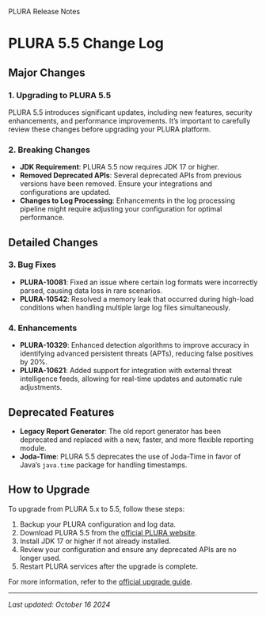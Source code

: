 PLURA Release Notes

# PLURA 5.5 Change Log

## Major Changes

### 1. Upgrading to PLURA 5.5

PLURA 5.5 introduces significant updates, including new features, security enhancements, and performance improvements. It’s important to carefully review these changes before upgrading your PLURA platform.

### 2. Breaking Changes

- **JDK Requirement**: PLURA 5.5 now requires JDK 17 or higher.
- **Removed Deprecated APIs**: Several deprecated APIs from previous versions have been removed. Ensure your integrations and configurations are updated.
- **Changes to Log Processing**: Enhancements in the log processing pipeline might require adjusting your configuration for optimal performance.

## Detailed Changes

### 3. Bug Fixes

- **PLURA-10081**: Fixed an issue where certain log formats were incorrectly parsed, causing data loss in rare scenarios.
- **PLURA-10542**: Resolved a memory leak that occurred during high-load conditions when handling multiple large log files simultaneously.

### 4. Enhancements

- **PLURA-10329**: Enhanced detection algorithms to improve accuracy in identifying advanced persistent threats (APTs), reducing false positives by 20%.
- **PLURA-10621**: Added support for integration with external threat intelligence feeds, allowing for real-time updates and automatic rule adjustments.

## Deprecated Features

- **Legacy Report Generator**: The old report generator has been deprecated and replaced with a new, faster, and more flexible reporting module.
- **Joda-Time**: PLURA 5.5 deprecates the use of Joda-Time in favor of Java’s `java.time` package for handling timestamps.

## How to Upgrade

To upgrade from PLURA 5.x to 5.5, follow these steps:

1. Backup your PLURA configuration and log data.
2. Download PLURA 5.5 from the [official PLURA website](https://plura.io/).
3. Install JDK 17 or higher if not already installed.
4. Review your configuration and ensure any deprecated APIs are no longer used.
5. Restart PLURA services after the upgrade is complete.

For more information, refer to the [official upgrade guide](https://plura.io/docs/5_5/upgrade-guide.html).

---

_Last updated: October 16 2024_
